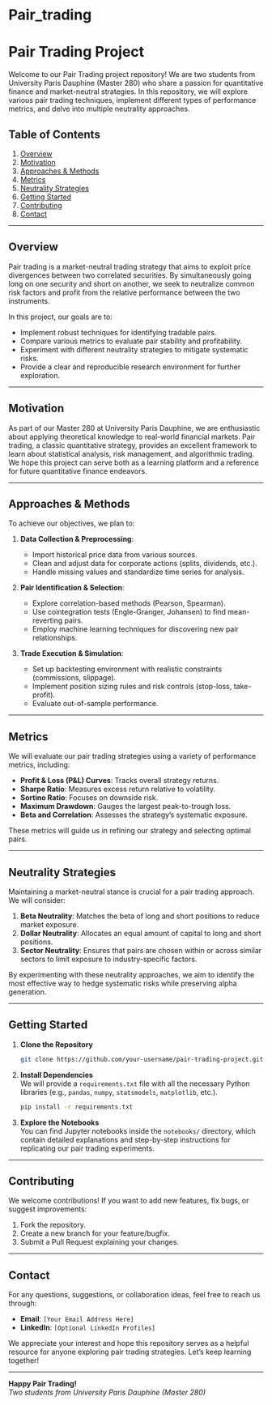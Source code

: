 # Pair_trading
# Pair Trading Project

Welcome to our Pair Trading project repository! We are two students from University Paris Dauphine (Master 280) who share a passion for quantitative finance and market-neutral strategies. In this repository, we will explore various pair trading techniques, implement different types of performance metrics, and delve into multiple neutrality approaches.

## Table of Contents
1. [Overview](#overview)  
2. [Motivation](#motivation)  
3. [Approaches & Methods](#approaches--methods)  
4. [Metrics](#metrics)  
5. [Neutrality Strategies](#neutrality-strategies)  
6. [Getting Started](#getting-started)  
7. [Contributing](#contributing)  
8. [Contact](#contact)

---

## Overview

Pair trading is a market-neutral trading strategy that aims to exploit price divergences between two correlated securities. By simultaneously going long on one security and short on another, we seek to neutralize common risk factors and profit from the relative performance between the two instruments.

In this project, our goals are to:
- Implement robust techniques for identifying tradable pairs.
- Compare various metrics to evaluate pair stability and profitability.
- Experiment with different neutrality strategies to mitigate systematic risks.
- Provide a clear and reproducible research environment for further exploration.

---

## Motivation

As part of our Master 280 at University Paris Dauphine, we are enthusiastic about applying theoretical knowledge to real-world financial markets. Pair trading, a classic quantitative strategy, provides an excellent framework to learn about statistical analysis, risk management, and algorithmic trading. We hope this project can serve both as a learning platform and a reference for future quantitative finance endeavors.

---

## Approaches & Methods

To achieve our objectives, we plan to:

1. **Data Collection & Preprocessing**:  
   - Import historical price data from various sources.  
   - Clean and adjust data for corporate actions (splits, dividends, etc.).  
   - Handle missing values and standardize time series for analysis.

2. **Pair Identification & Selection**:  
   - Explore correlation-based methods (Pearson, Spearman).  
   - Use cointegration tests (Engle-Granger, Johansen) to find mean-reverting pairs.  
   - Employ machine learning techniques for discovering new pair relationships.

3. **Trade Execution & Simulation**:  
   - Set up backtesting environment with realistic constraints (commissions, slippage).  
   - Implement position sizing rules and risk controls (stop-loss, take-profit).  
   - Evaluate out-of-sample performance.

---

## Metrics

We will evaluate our pair trading strategies using a variety of performance metrics, including:

- **Profit & Loss (P&L) Curves**: Tracks overall strategy returns.  
- **Sharpe Ratio**: Measures excess return relative to volatility.  
- **Sortino Ratio**: Focuses on downside risk.  
- **Maximum Drawdown**: Gauges the largest peak-to-trough loss.  
- **Beta and Correlation**: Assesses the strategy’s systematic exposure.

These metrics will guide us in refining our strategy and selecting optimal pairs.

---

## Neutrality Strategies

Maintaining a market-neutral stance is crucial for a pair trading approach. We will consider:

1. **Beta Neutrality**: Matches the beta of long and short positions to reduce market exposure.  
2. **Dollar Neutrality**: Allocates an equal amount of capital to long and short positions.  
3. **Sector Neutrality**: Ensures that pairs are chosen within or across similar sectors to limit exposure to industry-specific factors.  

By experimenting with these neutrality approaches, we aim to identify the most effective way to hedge systematic risks while preserving alpha generation.

---

## Getting Started

1. **Clone the Repository**  
   ```bash
   git clone https://github.com/your-username/pair-trading-project.git
   ```
2. **Install Dependencies**  
   We will provide a `requirements.txt` file with all the necessary Python libraries (e.g., `pandas`, `numpy`, `statsmodels`, `matplotlib`, etc.).  
   ```bash
   pip install -r requirements.txt
   ```
3. **Explore the Notebooks**  
   You can find Jupyter notebooks inside the `notebooks/` directory, which contain detailed explanations and step-by-step instructions for replicating our pair trading experiments.

---

## Contributing

We welcome contributions! If you want to add new features, fix bugs, or suggest improvements:
1. Fork the repository.  
2. Create a new branch for your feature/bugfix.  
3. Submit a Pull Request explaining your changes.

---

## Contact

For any questions, suggestions, or collaboration ideas, feel free to reach us through:

- **Email**: `[Your Email Address Here]`
- **LinkedIn**: `[Optional LinkedIn Profiles]`

We appreciate your interest and hope this repository serves as a helpful resource for anyone exploring pair trading strategies. Let’s keep learning together!

---

**Happy Pair Trading!**  
*Two students from University Paris Dauphine (Master 280)*

